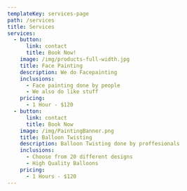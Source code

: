 ```yaml
---
templateKey: services-page
path: /services
title: Services
services:
  - button:
      link: contact
      title: Book Now!
    image: /img/products-full-width.jpg
    title: Face Painting
    description: We do Facepainting
    inclusions:
      - Face painting done by people
      - We also do like stuff
    pricing:
      - 1 Hour - $120
  - button:
      link: contact
      title: Book Now
    image: /img/PaintingBanner.png
    title: Balloon Twisting
    description: Balloon Twisting done by proffesionals
    inclusions:
      - Choose from 20 different designs
      - High Quality Balloons
    pricing:
      - 1 Hours - $120
---
```


